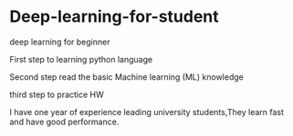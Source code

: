 # Deep-learning-for-student

deep learning for beginner

First step to learning python language

Second step read the basic Machine learning (ML) knowledge

third step to practice HW

I have one year of experience leading university students,They learn fast and have good performance. 
